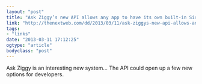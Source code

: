 ```yaml
---
layout: "post"
title: "Ask Ziggy’s new API allows any app to have its own built-in Siri"
link: "http://thenextweb.com/dd/2013/03/11/ask-ziggys-new-api-allows-any-app-to-have-its-own-built-in-siri/"
tags: 
- "links"
date: "2013-03-11 17:12:25"
ogtype: "article"
bodyclass: "post"
---
```


Ask Ziggy is an interesting new system… The API could open up a few new options for developers.